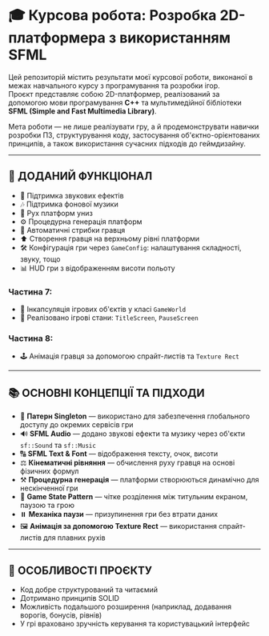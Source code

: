# 🎓 Курсова робота: Розробка 2D-платформера з використанням SFML

Цей репозиторій містить результати моєї курсової роботи, виконаної в межах навчального курсу з програмування та розробки ігор.  
Проєкт представляє собою 2D-платформер, реалізований за допомогою мови програмування **C++** та мультимедійної бібліотеки **SFML (Simple and Fast Multimedia Library)**.

Мета роботи — не лише реалізувати гру, а й продемонструвати навички розробки ПЗ, структурування коду, застосування об'єктно-орієнтованих принципів, а також використання сучасних підходів до геймдизайну.

---

## 🔧 ДОДАНИЙ ФУНКЦІОНАЛ

- 🎵 Підтримка звукових ефектів  
- 🎶 Підтримка фонової музики  
- 🔽 Рух платформ униз  
- ⚙️ Процедурна генерація платформ  
- 🦘 Автоматичні стрибки гравця  
- ⬆️ Створення гравця на верхньому рівні платформи  
- 🛠️ Конфігурація гри через `GameConfig`: налаштування складності, звуку, тощо  
- 📊 HUD гри з відображенням висоти польоту  

### Частина 7:
- 🧱 Інкапсуляція ігрових об'єктів у класі `GameWorld`  
- 🧩 Реалізовано ігрові стани: `TitleScreen`, `PauseScreen`  

### Частина 8:
- 🕹️ Анімація гравця за допомогою спрайт-листів та `Texture Rect`

---

## 📚 ОСНОВНІ КОНЦЕПЦІЇ ТА ПІДХОДИ

- 🔁 **Патерн Singleton** — використано для забезпечення глобального доступу до окремих сервісів гри  
- 🔊 **SFML Audio** — додано звукові ефекти та музику через об'єкти `sf::Sound` та `sf::Music`  
- 🔠 **SFML Text & Font** — відображення тексту, очок, висоти  
- ⚖️ **Кінематичні рівняння** — обчислення руху гравця на основі фізичних формул  
- ⚒️ **Процедурна генерація** — платформи створюються динамічно для нескінченної гри  
- 🧩 **Game State Pattern** — чітке розділення між титульним екраном, паузою та грою  
- ⏸️ **Механіка паузи** — призупинення гри без втрати даних  
- 🖼️ **Анімація за допомогою Texture Rect** — використання спрайт-листів для плавних рухів

---

## 🧠 ОСОБЛИВОСТІ ПРОЄКТУ

- Код добре структурований та читаємий
- Дотримано принципів SOLID
- Можливість подальшого розширення (наприклад, додавання ворогів, бонусів, рівнів)
- У грі враховано зручність керування та користувацький інтерфейс



